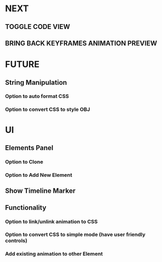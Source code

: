 # NEXT
## TOGGLE CODE VIEW
## BRING BACK KEYFRAMES ANIMATION PREVIEW

# FUTURE
## String Manipulation
### Option to auto format CSS
### Option to convert CSS to style OBJ

# UI
## Elements Panel
### Option to Clone
### Option to Add New Element
## Show Timeline Marker

## Functionality
### Option to link/unlink animation to CSS
### Option to convert CSS to simple mode (have user friendly controls)
### Add existing animation to other Element